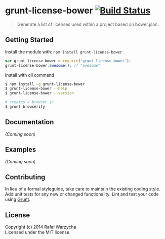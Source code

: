 # grunt-license-bower [![Build Status](https://secure.travis-ci.org/senssei/grunt-license-bower.png?branch=master)](http://travis-ci.org/senssei/grunt-license-bower)

> Generate a list of licenses used within a project based on bower.json.


## Getting Started

Install the module with: `npm install grunt-license-bower`

```js
var grunt-license-bower = require('grunt-license-bower');
grunt-license-bower.awesome(); // "awesome"
```

Install with cli command

```sh
$ npm install -g grunt-license-bower
$ grunt-license-bower --help
$ grunt-license-bower --version
```


```sh
# creates a browser.js
$ grunt browserify
```



## Documentation

_(Coming soon)_


## Examples

_(Coming soon)_


## Contributing

In lieu of a formal styleguide, take care to maintain the existing coding style. Add unit tests for any new or changed functionality. Lint and test your code using [Grunt](http://gruntjs.com).


## License

Copyright (c) 2014 Rafał Warzycha  
Licensed under the MIT license.
